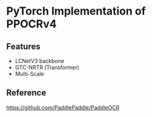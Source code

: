 <!--
 * @Author: Cristiano-3 chunanluo@126.com
 * @Date: 2024-05-22 10:15:58
 * @LastEditors: Cristiano-3 chunanluo@126.com
 * @LastEditTime: 2024-05-22 10:33:03
 * @FilePath: /PPOCRv4/README.md
 * @Description: 
-->
# PyTorch Implementation of PPOCRv4

## Features

- LCNetV3 backbone
- GTC-NRTR (Transformer)
- Multi-Scale

## Reference

https://github.com/PaddlePaddle/PaddleOCR
